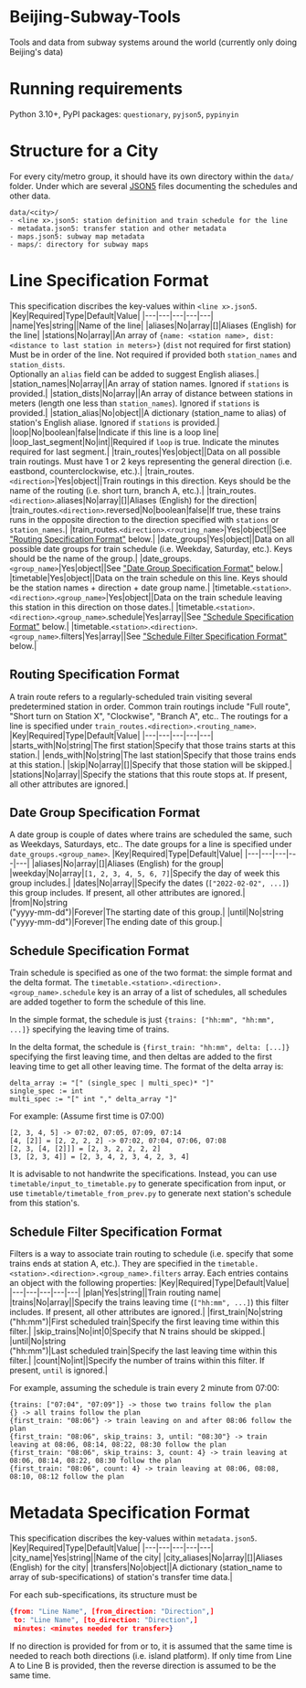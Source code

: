 # Beijing-Subway-Tools
Tools and data from subway systems around the world (currently only doing Beijing's data)

# Running requirements
Python 3.10+, PyPI packages: `questionary`, `pyjson5`, `pypinyin`

# Structure for a City
For every city/metro group, it should have its own directory within the `data/` folder. Under which are several [JSON5](https://json5.org/) files documenting the schedules and other data.
```
data/<city>/
- <line x>.json5: station definition and train schedule for the line
- metadata.json5: transfer station and other metadata
- maps.json5: subway map metadata
- maps/: directory for subway maps
```

# Line Specification Format
This specification discribes the key-values within `<line x>.json5`.
|Key|Required|Type|Default|Value|
|---|---|---|---|---|
|name|Yes|string||Name of the line|
|aliases|No|array|[]|Aliases (English) for the line|
|stations|No|array||An array of `{name: <station name>, dist: <distance to last station in meters>}` (`dist` not required for first station)<br>Must be in order of the line. Not required if provided both `station_names` and `station_dists`.<br>Optionally an `alias` field can be added to suggest English aliases.|
|station_names|No|array||An array of station names. Ignored if `stations` is provided.|
|station_dists|No|array||An array of distance between stations in meters (length one less than `station_names`). Ignored if `stations` is provided.|
|station_alias|No|object||A dictionary (station_name to alias) of station's English aliase. Ignored if `stations` is provided.|
|loop|No|boolean|false|Indicate if this line is a loop line|
|loop_last_segment|No|int||Required if `loop` is true. Indicate the minutes required for last segment.|
|train_routes|Yes|object||Data on all possible train routings. Must have 1 or 2 keys representing the general direction (i.e. eastbond, counterclockwise, etc.).|
|train_routes.`<direction>`|Yes|object||Train routings in this direction. Keys should be the name of the routing (i.e. short turn, branch A, etc.).|
|train_routes.`<direction>`.aliases|No|array|[]|Aliases (English) for the direction|
|train_routes.`<direction>`.reversed|No|boolean|false|If true, these trains runs in the opposite direction to the direction specified with `stations` or `station_names`.|
|train_routes.`<direction>`.`<routing_name>`|Yes|object||See ["Routing Specification Format"](#routing-specification-format) below.|
|date_groups|Yes|object||Data on all possible date groups for train schedule (i.e. Weekday, Saturday, etc.). Keys should be the name of the group.|
|date_groups.`<group_name>`|Yes|object||See ["Date Group Specification Format"](#group-specification-format) below.|
|timetable|Yes|object||Data on the train schedule on this line. Keys should be the station names + direction + date group name.|
|timetable.`<station>`.`<direction>`.`<group_name>`|Yes|object||Data on the train schedule leaving this station in this direction on those dates.|
|timetable.`<station>`.`<direction>`.`<group_name>`.schedule|Yes|array||See ["Schedule Specification Format"](#schedule-specification-format) below.|
|timetable.`<station>`.`<direction>`.`<group_name>`.filters|Yes|array||See ["Schedule Filter Specification Format"](#schedule-filter-specification-format) below.|

## Routing Specification Format
A train route refers to a regularly-scheduled train visiting several predetermined station in order. Common train routings include "Full route", "Short turn on Station X",
"Clockwise", "Branch A", etc.. The routings for a line is specified under `train_routes.<direction>.<routing_name>`.
|Key|Required|Type|Default|Value|
|---|---|---|---|---|
|starts_with|No|string|The first station|Specify that those trains starts at this station.|
|ends_with|No|string|The last station|Specify that those trains ends at this station.|
|skip|No|array|[]|Specify that those station will be skipped.|
|stations|No|array||Specify the stations that this route stops at. If present, all other attributes are ignored.|

## Date Group Specification Format
A date group is couple of dates where trains are scheduled the same, such as Weekdays, Saturdays, etc..
The date groups for a line is specified under `date_groups.<group_name>`.
|Key|Required|Type|Default|Value|
|---|---|---|---|---|
|aliases|No|array|[]|Aliases (English) for the group|
|weekday|No|array|`[1, 2, 3, 4, 5, 6, 7]`|Specify the day of week this group includes.|
|dates|No|array||Specify the dates (`["2022-02-02", ...]`) this group includes. If present, all other attributes are ignored.|
|from|No|string<br>("yyyy-mm-dd")|Forever|The starting date of this group.|
|until|No|string<br>("yyyy-mm-dd")|Forever|The ending date of this group.|

## Schedule Specification Format
Train schedule is specified as one of the two format: the simple format and the delta format.
The `timetable.<station>.<direction>.<group_name>.schedule` key is an array of a list of schedules, all schedules are added together to form the schedule of this line.

In the simple format, the schedule is just `{trains: ["hh:mm", "hh:mm", ...]}` specifying the leaving time of trains.

In the delta format, the schedule is `{first_train: "hh:mm", delta: [...]}` specifying the first leaving time, and then deltas are added to the first leaving time to get all other leaving time.
The format of the delta array is:
```
delta_array := "[" (single_spec | multi_spec)* "]"
single_spec := int
multi_spec := "[" int "," delta_array "]"
```
For example: (Assume first time is 07:00)
```
[2, 3, 4, 5] -> 07:02, 07:05, 07:09, 07:14
[4, [2]] = [2, 2, 2, 2] -> 07:02, 07:04, 07:06, 07:08
[2, 3, [4, [2]]] = [2, 3, 2, 2, 2, 2]
[3, [2, 3, 4]] = [2, 3, 4, 2, 3, 4, 2, 3, 4]
```
It is advisable to not handwrite the specifications. Instead, you can use `timetable/input_to_timetable.py` to generate specification from input,
or use `timetable/timetable_from_prev.py` to generate next station's schedule from this station's.

## Schedule Filter Specification Format
Filters is a way to associate train routing to schedule (i.e. specify that some trains ends at station A, etc.).
They are specified in the `timetable.<station>.<direction>.<group_name>.filters` array. Each entries contains an object with the following properties:
|Key|Required|Type|Default|Value|
|---|---|---|---|---|
|plan|Yes|string||Train routing name|
|trains|No|array||Specify the trains leaving time (`["hh:mm", ...]`) this filter includes. If present, all other attributes are ignored.|
|first_train|No|string<br>("hh:mm")|First scheduled train|Specify the first leaving time within this filter.|
|skip_trains|No|int|0|Specify that N trains should be skipped.|
|until|No|string<br>("hh:mm")|Last scheduled train|Specify the last leaving time within this filter.|
|count|No|int||Specify the number of trains within this filter. If present, `until` is ignored.|

For example, assuming the schedule is train every 2 minute from 07:00:
```
{trains: ["07:04", "07:09"]} -> those two trains follow the plan
{} -> all trains follow the plan
{first_train: "08:06"} -> train leaving on and after 08:06 follow the plan
{first_train: "08:06", skip_trains: 3, until: "08:30"} -> train leaving at 08:06, 08:14, 08:22, 08:30 follow the plan
{first_train: "08:06", skip_trains: 3, count: 4} -> train leaving at 08:06, 08:14, 08:22, 08:30 follow the plan
{first_train: "08:06", count: 4} -> train leaving at 08:06, 08:08, 08:10, 08:12 follow the plan
```

# Metadata Specification Format
This specification discribes the key-values within `metadata.json5`.
|Key|Required|Type|Default|Value|
|---|---|---|---|---|
|city_name|Yes|string||Name of the city|
|city_aliases|No|array|[]|Aliases (English) for the city|
|transfers|No|object||A dictionary (station_name to array of sub-specifications) of station's transfer time data.|

For each sub-specifications, its structure must be
```json
{from: "Line Name", [from_direction: "Direction",]
 to: "Line Name", [to_direction: "Direction",]
 minutes: <minutes needed for transfer>}
```
If no direction is provided for from or to, it is assumed that the same time is needed to reach both directions (i.e. island platform).
If only time from Line A to Line B is provided, then the reverse direction is assumed to be the same time.
